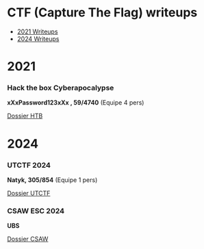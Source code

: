 # CTF (Capture The Flag) writeups

- [2021 Writeups](https://github.com/Natykk/CTF/tree/main/2021)
- [2024 Writeups](https://github.com/Natykk/CTF/tree/main/2024)



# 2021

### Hack the box Cyberapocalypse

**xXxPassword123xXx , 59/4740** (Equipe 4 pers)

[Dossier HTB](https://github.com/Natykk/CTF/tree/main/2021/2021-CTF_HackTheBox)

# 2024

### UTCTF 2024 

**Natyk, 305/854**  (Equipe 1 pers)

[Dossier UTCTF](https://github.com/Natykk/CTF/tree/main/2024/UTCTF)

### CSAW ESC 2024

**UBS** 

[Dossier CSAW](https://github.com/Natykk/CTF/tree/main/2024/CSAW/Keyring)
